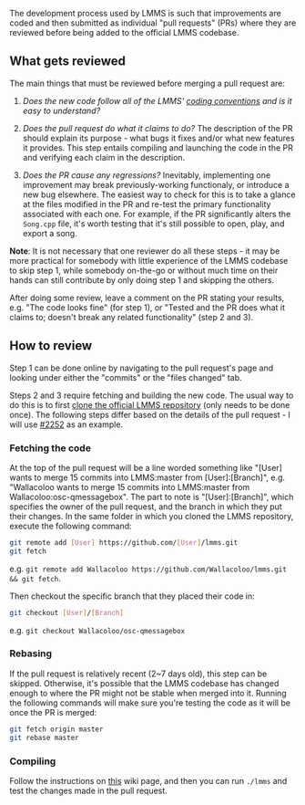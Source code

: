 The development process used by LMMS is such that improvements are coded and then submitted as individual "pull requests" (PRs) where they are reviewed before being added to the official LMMS codebase.

What gets reviewed
------

The main things that must be reviewed before merging a pull request are:

1. *Does the new code follow all of the LMMS' [coding conventions](https://github.com/LMMS/lmms/wiki/Coding-conventions) and is it easy to understand?*

2. *Does the pull request do what it claims to do?* The description of the PR should explain its purpose - what bugs it fixes and/or what new features it provides. This step entails compiling and launching the code in the PR and verifying each claim in the description.

3. *Does the PR cause any regressions?* Inevitably, implementing one improvement may break previously-working functionaly, or introduce a new bug elsewhere. The easiest way to check for this is to take a glance at the files modified in the PR and re-test the primary functionality associated with each one. For example, if the PR significantly alters the `Song.cpp` file, it's worth testing that it's still possible to open, play, and export a song.

**Note**: It is not necessary that one reviewer do all these steps - it may be more practical for somebody with little experience of the LMMS codebase to skip step 1, while somebody on-the-go or without much time on their hands can still contribute by only doing step 1 and skipping the others. 

After doing some review, leave a comment on the PR stating your results, e.g. "The code looks fine" (for step 1), or "Tested and the PR does what it claims to; doesn't break any related functionality" (step 2 and 3).

How to review
------

Step 1 can be done online by navigating to the pull request's page and looking under either the "commits" or the "files changed" tab.

Steps 2 and 3 require fetching and building the new code. The usual way to do this is to first [clone the official LMMS repository](https://github.com/LMMS/lmms/wiki/Accessing-git-repository) (only needs to be done once). The following steps differ based on the details of the pull request - I will use [#2252](https://github.com/LMMS/lmms/pull/2252) as an example.

### Fetching the code

At the top of the pull request will be a line worded something like "[User] wants to merge 15 commits into LMMS:master from [User]:[Branch]", e.g. "Wallacoloo wants to merge 15 commits into LMMS:master from Wallacoloo:osc-qmessagebox". The part to note is "[User]:[Branch]", which specifies the owner of the pull request, and the branch in which they put their changes. In the same folder in which you cloned the LMMS repository, execute the following command:
```sh
git remote add [User] https://github.com/[User]/lmms.git
git fetch
```
e.g. `git remote add Wallacoloo https://github.com/Wallacoloo/lmms.git && git fetch`.

Then checkout the specific branch that they placed their code in:
```sh
git checkout [User]/[Branch]
```
e.g. `git checkout Wallacoloo/osc-qmessagebox`

### Rebasing

If the pull request is relatively recent (2~7 days old), this step can be skipped. Otherwise, it's possible that the LMMS codebase has changed enough to where the PR might not be stable when merged into it. Running the following commands will make sure you're testing the code as it will be once the PR is merged:
```sh
git fetch origin master
git rebase master
```

### Compiling
Follow the instructions on [this](https://github.com/LMMS/lmms/wiki/Compiling-lmms) wiki page, and then you can run `./lmms` and test the changes made in the pull request.
